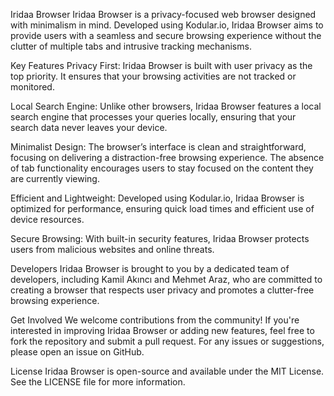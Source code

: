 Iridaa Browser
Iridaa Browser is a privacy-focused web browser designed with minimalism in mind. Developed using Kodular.io, Iridaa Browser aims to provide users with a seamless and secure browsing experience without the clutter of multiple tabs and intrusive tracking mechanisms.

Key Features
Privacy First: Iridaa Browser is built with user privacy as the top priority. It ensures that your browsing activities are not tracked or monitored.

Local Search Engine: Unlike other browsers, Iridaa Browser features a local search engine that processes your queries locally, ensuring that your search data never leaves your device.

Minimalist Design: The browser’s interface is clean and straightforward, focusing on delivering a distraction-free browsing experience. The absence of tab functionality encourages users to stay focused on the content they are currently viewing.

Efficient and Lightweight: Developed using Kodular.io, Iridaa Browser is optimized for performance, ensuring quick load times and efficient use of device resources.

Secure Browsing: With built-in security features, Iridaa Browser protects users from malicious websites and online threats.

Developers
Iridaa Browser is brought to you by a dedicated team of developers, including Kamil Akıncı and Mehmet Araz, who are committed to creating a browser that respects user privacy and promotes a clutter-free browsing experience.

Get Involved
We welcome contributions from the community! If you're interested in improving Iridaa Browser or adding new features, feel free to fork the repository and submit a pull request. For any issues or suggestions, please open an issue on GitHub.

License
Iridaa Browser is open-source and available under the MIT License. See the LICENSE file for more information.
